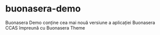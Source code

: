 # buonasera-demo
Buonasera Demo conține cea mai nouă versiune a aplicației Buonasera CCAS împreună cu Buonasera Theme
